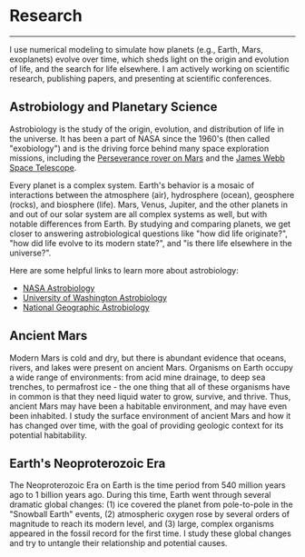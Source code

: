 # Research

-------------------------

I use numerical modeling to simulate how planets (e.g., Earth, Mars, exoplanets) evolve over time, which sheds light on the origin and evolution of life, and the search for life elsewhere. I am actively working on scientific research, publishing papers, and presenting at scientific conferences.

## Astrobiology and Planetary Science

Astrobiology is the study of the origin, evolution, and distribution of life in the universe. It has been a part of NASA since the 1960's (then called "exobiology") and is the driving force behind many space exploration missions, including the [Perseverance rover on Mars](https://astrobiology.nasa.gov/missions/2020-mars-rover/) and the [James Webb Space Telescope](https://astrobiology.nasa.gov/missions/jwst/).

Every planet is a complex system. Earth's behavior is a mosaic of interactions between the atmosphere (air), hydrosphere (ocean), geosphere (rocks), and biosphere (life). Mars, Venus, Jupiter, and the other planets in and out of our solar system are all complex systems as well, but with notable differences from Earth. By studying and comparing planets, we get closer to answering astrobiological questions like "how did life originate?", "how did life evolve to its modern state?", and "is there life elsewhere in the universe?".

Here are some helpful links to learn more about astrobiology:

* [NASA Astrobiology](https://astrobiology.nasa.gov/about/)
* [University of Washington Astrobiology](https://depts.washington.edu/astrobio/wordpress/about-us/what-is-astrobiology/)
* [National Geographic Astrobiology](https://www.nationalgeographic.com/astrobiology/)

## Ancient Mars

<!-- All known life requires liquid water. Modern Mars is cold and dry, but there was abundant liquid water on ancient Mars. We know this from two lines of evidence: (1) pictures of Mars's surface show geologic features that resulted from flowing liquid water, like ancient river valleys and deltas; (2) chemical analysis from Mars rovers has revealed the presence of minerals that can only form when there is liquid water. Organisms on Earth occupy a wide range of environments: from acid mine drainage, to deep sea trenches, to permafrost ice. The one thing that all of these organisms have in common is that they need liquid water to grow, survive, and thrive. So, when we search for life on other planets, it is our first instinct to search for places that have liquid water. This is what makes ancient Mars so interesting: It is the only place in the history of the solar system - besides Earth - where we have evidence for liquid water on the surface of a planet or moon. Thus, the overarching scientific question regarding ancient Mars is: did ancient Mars have the conditions to support life? If so, was ancient Mars inhabited? -->

Modern Mars is cold and dry, but there is abundant evidence that oceans, rivers, and lakes were present on ancient Mars. Organisms on Earth occupy a wide range of environments: from acid mine drainage, to deep sea trenches, to permafrost ice - the one thing that all of these organisms have in common is that they need liquid water to grow, survive, and thrive. Thus, ancient Mars may have been a habitable environment, and may have even been inhabited. I study the surface environment of ancient Mars and how it has changed over time, with the goal of providing geologic context for its potential habitability.

## Earth's Neoproterozoic Era

The Neoproterozoic Era on Earth is the time period from 540 million years ago to 1 billion years ago. During this time, Earth went through several dramatic global changes: (1) ice covered the planet from pole-to-pole in the "Snowball Earth" events, (2) atmospheric oxygen rose by several orders of magnitude to reach its modern level, and (3) large, complex organisms appeared in the fossil record for the first time. I study these global changes and try to untangle their relationship and potential causes.
